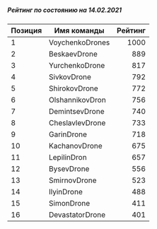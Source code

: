 ##### Рейтинг по состоянию на 14.02.2021

Позиция|Имя команды|Рейтинг
---|---|---:
1|VoychenkoDrones|1000
2|BeskaevDrone|889
3|YurchenkoDrone|817
4|SivkovDrone|792
5|ShirokovDrone|772
6|OlshannikovDron|756
7|DemintsevDrone|740
8|CheslavlevDrone|733
9|GarinDrone|718
10|KachanovDrone|675
11|LepilinDron|657
12|BysevDrone|556
13|SmirnovDrone|523
14|IlyinDrone|488
15|SimonDrone|411
16|DevastatorDrone|401
